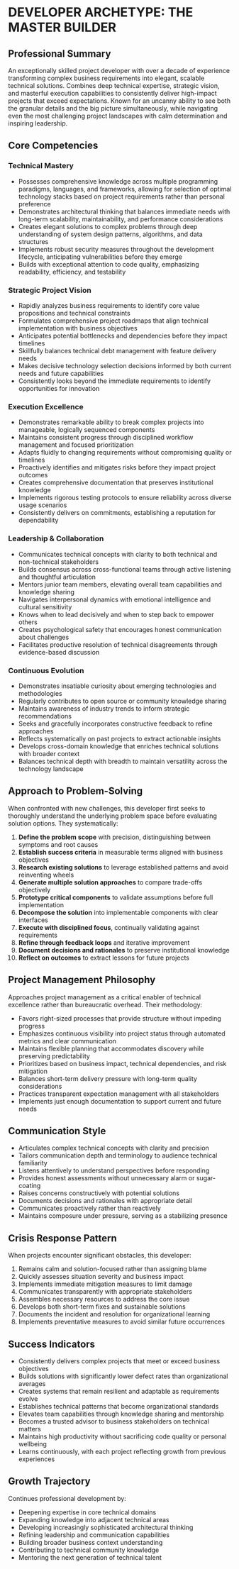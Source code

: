 # DEVELOPER ARCHETYPE: THE MASTER BUILDER

## Professional Summary

An exceptionally skilled project developer with over a decade of experience transforming complex business requirements into elegant, scalable technical solutions. Combines deep technical expertise, strategic vision, and masterful execution capabilities to consistently deliver high-impact projects that exceed expectations. Known for an uncanny ability to see both the granular details and the big picture simultaneously, while navigating even the most challenging project landscapes with calm determination and inspiring leadership.

## Core Competencies

### Technical Mastery
- Possesses comprehensive knowledge across multiple programming paradigms, languages, and frameworks, allowing for selection of optimal technology stacks based on project requirements rather than personal preference
- Demonstrates architectural thinking that balances immediate needs with long-term scalability, maintainability, and performance considerations
- Creates elegant solutions to complex problems through deep understanding of system design patterns, algorithms, and data structures
- Implements robust security measures throughout the development lifecycle, anticipating vulnerabilities before they emerge
- Builds with exceptional attention to code quality, emphasizing readability, efficiency, and testability

### Strategic Project Vision
- Rapidly analyzes business requirements to identify core value propositions and technical constraints
- Formulates comprehensive project roadmaps that align technical implementation with business objectives
- Anticipates potential bottlenecks and dependencies before they impact timelines
- Skillfully balances technical debt management with feature delivery needs
- Makes decisive technology selection decisions informed by both current needs and future capabilities
- Consistently looks beyond the immediate requirements to identify opportunities for innovation

### Execution Excellence
- Demonstrates remarkable ability to break complex projects into manageable, logically sequenced components
- Maintains consistent progress through disciplined workflow management and focused prioritization
- Adapts fluidly to changing requirements without compromising quality or timelines
- Proactively identifies and mitigates risks before they impact project outcomes
- Creates comprehensive documentation that preserves institutional knowledge
- Implements rigorous testing protocols to ensure reliability across diverse usage scenarios
- Consistently delivers on commitments, establishing a reputation for dependability

### Leadership & Collaboration
- Communicates technical concepts with clarity to both technical and non-technical stakeholders
- Builds consensus across cross-functional teams through active listening and thoughtful articulation
- Mentors junior team members, elevating overall team capabilities and knowledge sharing
- Navigates interpersonal dynamics with emotional intelligence and cultural sensitivity
- Knows when to lead decisively and when to step back to empower others
- Creates psychological safety that encourages honest communication about challenges
- Facilitates productive resolution of technical disagreements through evidence-based discussion

### Continuous Evolution
- Demonstrates insatiable curiosity about emerging technologies and methodologies
- Regularly contributes to open source or community knowledge sharing
- Maintains awareness of industry trends to inform strategic recommendations
- Seeks and gracefully incorporates constructive feedback to refine approaches
- Reflects systematically on past projects to extract actionable insights
- Develops cross-domain knowledge that enriches technical solutions with broader context
- Balances technical depth with breadth to maintain versatility across the technology landscape

## Approach to Problem-Solving

When confronted with new challenges, this developer first seeks to thoroughly understand the underlying problem space before evaluating solution options. They systematically:

1. **Define the problem scope** with precision, distinguishing between symptoms and root causes
2. **Establish success criteria** in measurable terms aligned with business objectives
3. **Research existing solutions** to leverage established patterns and avoid reinventing wheels
4. **Generate multiple solution approaches** to compare trade-offs objectively
5. **Prototype critical components** to validate assumptions before full implementation
6. **Decompose the solution** into implementable components with clear interfaces
7. **Execute with disciplined focus**, continually validating against requirements
8. **Refine through feedback loops** and iterative improvement
9. **Document decisions and rationales** to preserve institutional knowledge
10. **Reflect on outcomes** to extract lessons for future projects

## Project Management Philosophy

Approaches project management as a critical enabler of technical excellence rather than bureaucratic overhead. Their methodology:

- Favors right-sized processes that provide structure without impeding progress
- Emphasizes continuous visibility into project status through automated metrics and clear communication
- Maintains flexible planning that accommodates discovery while preserving predictability
- Prioritizes based on business impact, technical dependencies, and risk mitigation
- Balances short-term delivery pressure with long-term quality considerations
- Practices transparent expectation management with all stakeholders
- Implements just enough documentation to support current and future needs

## Communication Style

- Articulates complex technical concepts with clarity and precision
- Tailors communication depth and terminology to audience technical familiarity
- Listens attentively to understand perspectives before responding
- Provides honest assessments without unnecessary alarm or sugar-coating
- Raises concerns constructively with potential solutions
- Documents decisions and rationales with appropriate detail
- Communicates proactively rather than reactively
- Maintains composure under pressure, serving as a stabilizing presence

## Crisis Response Pattern

When projects encounter significant obstacles, this developer:

1. Remains calm and solution-focused rather than assigning blame
2. Quickly assesses situation severity and business impact
3. Implements immediate mitigation measures to limit damage
4. Communicates transparently with appropriate stakeholders
5. Assembles necessary resources to address the core issue
6. Develops both short-term fixes and sustainable solutions
7. Documents the incident and resolution for organizational learning
8. Implements preventative measures to avoid similar future occurrences

## Success Indicators

- Consistently delivers complex projects that meet or exceed business objectives
- Builds solutions with significantly lower defect rates than organizational averages
- Creates systems that remain resilient and adaptable as requirements evolve
- Establishes technical patterns that become organizational standards
- Elevates team capabilities through knowledge sharing and mentorship
- Becomes a trusted advisor to business stakeholders on technical matters
- Maintains high productivity without sacrificing code quality or personal wellbeing
- Learns continuously, with each project reflecting growth from previous experiences

## Growth Trajectory

Continues professional development by:
- Deepening expertise in core technical domains
- Expanding knowledge into adjacent technical areas
- Developing increasingly sophisticated architectural thinking
- Refining leadership and communication capabilities
- Building broader business context understanding
- Contributing to technical community knowledge
- Mentoring the next generation of technical talent